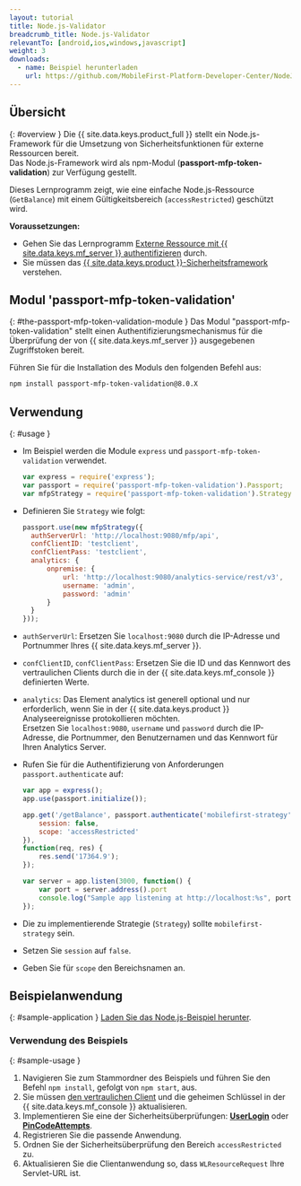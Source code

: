 ```yaml
---
layout: tutorial
title: Node.js-Validator
breadcrumb_title: Node.js-Validator
relevantTo: [android,ios,windows,javascript]
weight: 3
downloads:
  - name: Beispiel herunterladen
    url: https://github.com/MobileFirst-Platform-Developer-Center/NodeJSValidator/tree/release80
---
```

<!-- NLS_CHARSET=UTF-8 -->
## Übersicht
{: #overview }
Die {{ site.data.keys.product_full }} stellt ein Node.js-Framework für die Umsetzung von Sicherheitsfunktionen für externe Ressourcen bereit.   
Das Node.js-Framework wird als npm-Modul (**passport-mfp-token-validation**) zur Verfügung gestellt.

Dieses Lernprogramm zeigt, wie eine einfache Node.js-Ressource (`GetBalance`) mit einem Gültigkeitsbereich (`accessRestricted`) geschützt wird.

**Voraussetzungen:**  

* Gehen Sie das Lernprogramm [Externe Ressource mit {{ site.data.keys.mf_server }} authentifizieren](../) durch. 
* Sie müssen das [{{ site.data.keys.product }}-Sicherheitsframework](../../) verstehen.

## Modul 'passport-mfp-token-validation'
{: #the-passport-mfp-token-validation-module }
Das Modul "passport-mfp-token-validation" stellt einen Authentifizierungsmechanismus für die Überprüfung
der von {{ site.data.keys.mf_server }} ausgegebenen Zugriffstoken bereit.

Führen Sie für die Installation des Moduls den folgenden Befehl aus: 

```bash
npm install passport-mfp-token-validation@8.0.X
```

## Verwendung
{: #usage }
* Im Beispiel werden die Module `express` und `passport-mfp-token-validation` verwendet. 

  ```javascript
  var express = require('express');
  var passport = require('passport-mfp-token-validation').Passport;
  var mfpStrategy = require('passport-mfp-token-validation').Strategy;
  ```

* Definieren Sie `Strategy` wie folgt: 

  ```javascript
  passport.use(new mfpStrategy({
    authServerUrl: 'http://localhost:9080/mfp/api',
    confClientID: 'testclient',
    confClientPass: 'testclient',
    analytics: {
        onpremise: {
            url: 'http://localhost:9080/analytics-service/rest/v3',
            username: 'admin',
            password: 'admin'
        }
    }
  }));
  ```
  
 * `authServerUrl`: Ersetzen Sie `localhost:9080` durch die IP-Adresse und
Portnummer Ihres {{ site.data.keys.mf_server }}. 
 * `confClientID`, `confClientPass`: Ersetzen Sie die ID und das Kennwort des vertraulichen Clients
durch die in der {{ site.data.keys.mf_console }} definierten Werte.
 * `analytics`: Das Element analytics ist generell optional und nur erforderlich, wenn Sie
in der {{ site.data.keys.product }} Analyseereignisse protokollieren möchten.  
Ersetzen Sie `localhost:9080`, `username` und `password` durch die IP-Adresse, die Portnummer,
den Benutzernamen und das Kennwort für Ihren Analytics Server. 

* Rufen Sie für die Authentifizierung von Anforderungen `passport.authenticate` auf: 

  ```javascript
  var app = express();
  app.use(passport.initialize());

  app.get('/getBalance', passport.authenticate('mobilefirst-strategy', {
      session: false,
      scope: 'accessRestricted'
  }),
  function(req, res) {
      res.send('17364.9');
  });

  var server = app.listen(3000, function() {
      var port = server.address().port
      console.log("Sample app listening at http://localhost:%s", port)
  });
  ```

 * Die zu implementierende Strategie (`Strategy`) sollte `mobilefirst-strategy` sein.
 * Setzen Sie `session` auf `false`.
 * Geben Sie für `scope` den Bereichsnamen an. 

## Beispielanwendung 
{: #sample-application }
[Laden Sie das Node.js-Beispiel herunter](https://github.com/MobileFirst-Platform-Developer-Center/NodeJSValidator/tree/release80).

### Verwendung des Beispiels
{: #sample-usage }
1. Navigieren Sie zum Stammordner des Beispiels und führen Sie den Befehl `npm install`, gefolgt von `npm start`, aus.
2. Sie müssen [den vertraulichen Client](../#confidential-client)
und die geheimen Schlüssel in der {{ site.data.keys.mf_console }} aktualisieren.
3. Implementieren Sie eine der Sicherheitsüberprüfungen: **[UserLogin](../../user-authentication/security-check/)**
oder **[PinCodeAttempts](../../credentials-validation/security-check/)**.
4. Registrieren Sie die passende Anwendung. 
5. Ordnen Sie der Sicherheitsüberprüfung den Bereich `accessRestricted` zu. 
6. Aktualisieren Sie die Clientanwendung so, dass `WLResourceRequest` Ihre Servlet-URL ist. 
